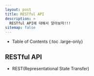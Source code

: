```yaml
---
layout: post
title: RESTful API 
description: >
  RESTful API에 대해서 알아보자!!!
sitemap: false
---
```


- Table of Contents
{:toc .large-only}

## RESTful API
- REST(Representational State Transfer)